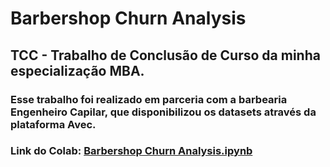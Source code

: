 # Barbershop Churn Analysis
## TCC - Trabalho de Conclusão de Curso da minha especialização MBA.
### Esse trabalho foi realizado em parceria com a barbearia Engenheiro Capilar, que disponibilizou os datasets através da plataforma Avec.
### Link do Colab: <a href="https://colab.research.google.com/drive/1uj3TYyHIDvIw64998Fj_cRGiCrPxL6ys?usp=sharing&hide_cells=true">Barbershop Churn Analysis.ipynb</a>


